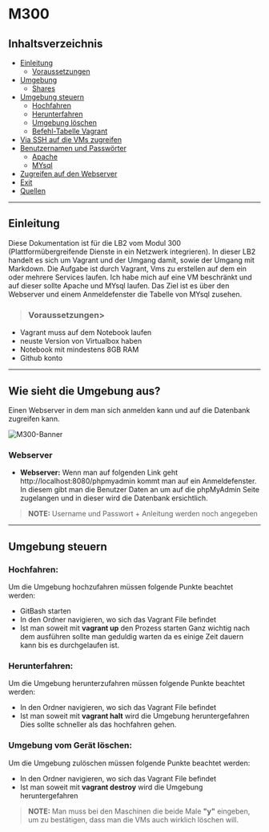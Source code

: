 # M300

## Inhaltsverzeichnis

- [Einleitung](#einleitung)
    - [Voraussetzungen](#voraussetzungen)
- [Umgebung](#umgebung)
	- [Shares](#shares)
- [Umgebung steuern](#umgebung-steuern)
    - [Hochfahren](#hochfahren)
    - [Herunterfahren](#herunterfahren)
    - [Umgebung löschen](#umgebung-löschen)
    - [Befehl-Tabelle Vagrant](#befehl-tabelle-vagrant)
- [Via SSH auf die VMs zugreifen](#via-ssh-auf-die-vms-zugreifen)
- [Benutzernamen und Passwörter](#benutzernamen-und-passwörter)
    - [Apache](#apache)
    - [MYsql](#mysql)
- [Zugreifen auf den Webserver](#zugreifen-auf-den-webservern)
- [Exit](#exit)
- [Quellen](#quellen)

---

<a name="einleitung"></a>
## Einleitung

Diese Dokumentation ist für die LB2 vom Modul 300 (Plattformübergreifende Dienste in ein Netzwerk integrieren). In dieser LB2 handelt es sich um Vagrant und der Umgang damit, sowie der Umgang mit Markdown. Die Aufgabe ist durch Vagrant, Vms zu erstellen auf dem ein oder mehrere Services laufen. Ich habe mich auf eine VM beschränkt und auf dieser sollte Apache und MYsql laufen. Das Ziel ist es über den Webserver und einem Anmeldefenster die Tabelle von MYsql zusehen. 

<a name="voraussetzungen"></a>
>### Voraussetzungen>

- Vagrant muss auf dem Notebook laufen
- neuste Version von Virtualbox haben
- Notebook mit mindestens 8GB RAM
- Github konto

---

<a name="wie-sieht-die-umgebung-aus"></a>
## Wie sieht die Umgebung aus?

Einen Webserver in dem man sich anmelden kann und auf die Datenbank zugreifen kann. 

![M300-Banner](lb2-env.png)

<a name="shares"></a>
### Webserver
- **Webserver:**
Wenn man auf folgenden Link geht http://localhost:8080/phpmyadmin kommt man auf ein Anmeldefenster. In diesem gibt man die Benutzer Daten an um auf die phpMyAdmin Seite zugelangen und in dieser wird die Datenbank ersichtlich. 
> **NOTE:** Username und Passwort + Anleitung werden noch angegeben

---

<a name="umgebung-steuern"></a>
## Umgebung steuern

<a name="hochfahren"></a>
### Hochfahren:

Um die Umgebung hochzufahren müssen folgende Punkte beachtet werden: 
- GitBash starten
- In den Ordner navigieren, wo sich das Vagrant File befindet
- Ist man soweit mit **vagrant up** den Prozess starten
Ganz wichtig nach dem ausführen sollte man geduldig warten da es einige Zeit dauern kann bis es durchgelaufen ist. 

<a name="herunterfahren"></a>
### Herunterfahren:

Um die Umgebung herunterzufahren müssen folgende Punkte beachtet werden: 
- In den Ordner navigieren, wo sich das Vagrant File befindet
- Ist man soweit mit **vagrant halt** wird die Umgebung heruntergefahren
Dies sollte schneller als das hochfahren gehen.

<a name="umgebung-löschen"></a>
### Umgebung vom Gerät löschen:

Um die Umgebung zulöschen müssen folgende Punkte beachtet werden: 
- In den Ordner navigieren, wo sich das Vagrant File befindet
- Ist man soweit mit **vagrant destroy** wird die Umgebung heruntergefahren
 
> **NOTE:** Man muss bei den Maschinen die beide Male **"y"** eingeben, um zu bestätigen, dass man die VMs auch wirklich löschen will.


